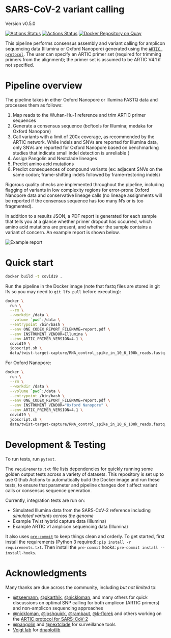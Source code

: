 # SARS-CoV-2 variant calling

Version v0.5.0

[![Actions Status](https://github.com/onecodex/sars-cov-2/workflows/test/badge.svg)](https://github.com/onecodex/sars-cov-2/actions) [![Actions Status](https://github.com/onecodex/sars-cov-2/workflows/pre-commit/badge.svg)](https://github.com/onecodex/sars-cov-2/actions) [![Docker Repository on Quay](https://quay.io/repository/refgenomics/covid19/status "Docker Repository on Quay")](https://quay.io/repository/refgenomics/covid19)

This pipeline performs consensus assembly and variant calling for amplicon sequencing data (Illumina or Oxford Nanopore) generated using the [`ARTIC protocol`](https://artic.network/ncov-2019). The user can specify an ARTIC primer set (required for trimming primers from the alignment); the primer set is assumed to be ARTIC V4.1 if not specified.

# Pipeline overview

The pipeline takes in either Oxford Nanopore or Illumina FASTQ data and processes them as follows:

1. Map reads to the Wuhan-Hu-1 reference and trim ARTIC primer sequences
2. Generate a consensus sequence (bcftools for Illumina; medaka for Oxford Nanopore)
3. Call variants with a limit of 200x coverage, as recommended by the ARTIC network. While indels and SNVs are reported for Illumina data, only SNVs are reported for Oxford Nanopore based on benchmarking studies that indicate small indel detection is unreliable (
4. Assign Pangolin and Nextclade lineages
5. Predict amino acid mutations
6. Predict consequences of compound variants (ex: adjacent SNVs on the same codon; frame-shifting indels followed by frame-restoring indels)

Rigorous quality checks are implemented throughout the pipeline, including flagging of variants in low complexity regions for error-prone Oxford Nanopore data and conservative lineage calls (no lineage assignments will be reported if the consensus sequence has too many N’s or is too fragmented).

In addition to a results JSON, a PDF report is generated for each sample that tells you at a glance whether primer dropout has occurred, which amino acid mutations are present, and whether the sample contains a variant of concern. An example report is shown below.

![Example report](https://www.onecodex.com/uploads/sars-cov-2-report-2021-example.png)

# Quick start

```sh
docker build -t covid19 .
```

Run the pipeline in the Docker image (note that fastq files are stored in git lfs so you may need to `git lfs pull` before executing):

```sh
docker \
  run \
  --rm \
  --workdir /data \
  --volume `pwd`:/data \
  --entrypoint /bin/bash \
  --env ONE_CODEX_REPORT_FILENAME=report.pdf \
  --env INSTRUMENT_VENDOR=Illumina \
  --env ARTIC_PRIMER_VERSION=4.1 \
  covid19 \
  jobscript.sh \
  data/twist-target-capture/RNA_control_spike_in_10_6_100k_reads.fastq.gz
```

For Oxford Nanopore:

```sh
docker \
  run \
  --rm \
  --workdir /data \
  --volume `pwd`:/data \
  --entrypoint /bin/bash \
  --env ONE_CODEX_REPORT_FILENAME=report.pdf \
  --env INSTRUMENT_VENDOR="Oxford Nanopore" \
  --env ARTIC_PRIMER_VERSION=4.1 \
  covid19 \
  jobscript.sh \
  data/twist-target-capture/RNA_control_spike_in_10_6_100k_reads.fastq.gz
```

# Development & Testing

To run tests, run `pytest`.

The `requirements.txt` file lists dependencies for quickly running some golden output tests across a variety of datasets. This repository is set up to use Github Actions to automatically build the Docker image and run these tests, to ensure that parameter and pipeline changes don't affect variant calls or consensus sequence generation.

Currently, integration tests are run on:
* Simulated Illumina data from the SARS-CoV-2 reference including _simulated variants across the genome_
* Example Twist hybrid capture data (Illumina)
* Example ARTIC v1 amplicon sequencing data (Illumina)

It also uses [`pre-commit`](https://pre-commit.com/) to keep things clean and orderly. To get started, first install the requirements (Python 3 required): `pip install -r requirements.txt`. Then install the `pre-commit` hooks: `pre-commit install --install-hooks`.

# Acknowledgments

Many thanks are due across the community, including _but not limited_ to:
- [@tseemann](https://github.com/tseemann), [@gkarthik](https://github.com/gkarthik), [@nickloman](https://github.com/nickloman), and many others for quick discussions on optimal SNP calling for both amplicon (ARTIC primers) and non-amplicon sequencing approaches
- [@nickloman](https://github.com/nickloman), [@joshquick](https://github.com/joshquick), [@rambaut](https://github.com/rambaut), [@k-florek](https://github.com/k-florek) and others working on the [ARTIC protocol for SARS-CoV-2](https://github.com/artic-network/artic-ncov2019)
- [@pangolin](https://github.com/cov-lineages/pangolin) and [@nextclade](https://github.com/nextstrain/nextclade) for surveillance tools
- [Voigt lab](http://web.mit.edu/voigtlab/) for [dnaplotlib](https://github.com/VoigtLab/dnaplotlib)
